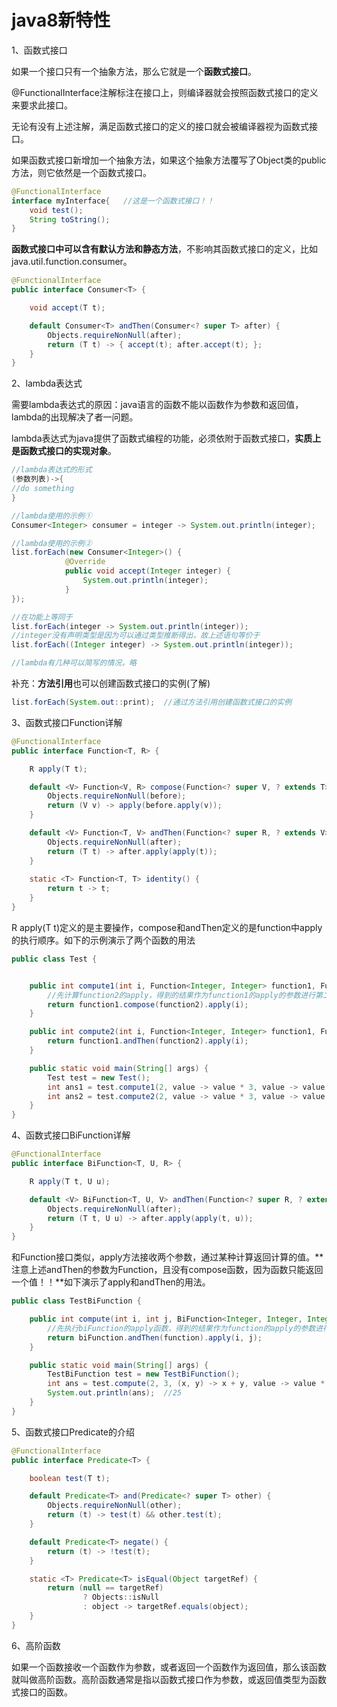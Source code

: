 # java8新特性

1、函数式接口

如果一个接口只有一个抽象方法，那么它就是一个**函数式接口**。

@FunctionalInterface注解标注在接口上，则编译器就会按照函数式接口的定义来要求此接口。

无论有没有上述注解，满足函数式接口的定义的接口就会被编译器视为函数式接口。

如果函数式接口新增加一个抽象方法，如果这个抽象方法覆写了Object类的public方法，则它依然是一个函数式接口。

```java
@FunctionalInterface
interface myInterface{   //这是一个函数式接口！！
	void test();
	String toString();
}
```

**函数式接口中可以含有默认方法和静态方法**，不影响其函数式接口的定义，比如java.util.function.consumer。

```java
@FunctionalInterface
public interface Consumer<T> {

    void accept(T t);

    default Consumer<T> andThen(Consumer<? super T> after) {
        Objects.requireNonNull(after);
        return (T t) -> { accept(t); after.accept(t); };
    }
}
```

2、lambda表达式

需要lambda表达式的原因：java语言的函数不能以函数作为参数和返回值，lambda的出现解决了者一问题。

lambda表达式为java提供了函数式编程的功能，必须依附于函数式接口，**实质上是函数式接口的实现对象**。

```java
//lambda表达式的形式
(参数列表)->{
//do something
}

//lambda使用的示例①
Consumer<Integer> consumer = integer -> System.out.println(integer);

//lambda使用的示例②
list.forEach(new Consumer<Integer>() {
            @Override
            public void accept(Integer integer) {
                System.out.println(integer);
            }
});

//在功能上等同于
list.forEach(integer -> System.out.println(integer)); 
//integer没有声明类型是因为可以通过类型推断得出，故上述语句等价于
list.forEach((Integer integer) -> System.out.println(integer)); 

//lambda有几种可以简写的情况，略
```

补充：**方法引用**也可以创建函数式接口的实例(了解) 

```java
list.forEach(System.out::print);  //通过方法引用创建函数式接口的实例
```

3、函数式接口Function详解

```java
@FunctionalInterface
public interface Function<T, R> {

    R apply(T t);

    default <V> Function<V, R> compose(Function<? super V, ? extends T> before) {
        Objects.requireNonNull(before);
        return (V v) -> apply(before.apply(v));
    }

    default <V> Function<T, V> andThen(Function<? super R, ? extends V> after) {
        Objects.requireNonNull(after);
        return (T t) -> after.apply(apply(t));
    }
    
    static <T> Function<T, T> identity() {
        return t -> t;
    }
}
```

R apply(T t)定义的是主要操作，compose和andThen定义的是function中apply的执行顺序。如下的示例演示了两个函数的用法

```java
public class Test {


    public int compute1(int i, Function<Integer, Integer> function1, Function<Integer, Integer> function2){
        //先计算function2的apply，得到的结果作为function1的apply的参数进行第二次计算
        return function1.compose(function2).apply(i);
    }

    public int compute2(int i, Function<Integer, Integer> function1, Function<Integer, Integer> function2){
        return function1.andThen(function2).apply(i);
    }

    public static void main(String[] args) {
        Test test = new Test();
        int ans1 = test.compute1(2, value -> value * 3, value -> value * value); //12
        int ans2 = test.compute2(2, value -> value * 3, value -> value * value); //36
    }
}
```

4、函数式接口BiFunction详解

```java
@FunctionalInterface
public interface BiFunction<T, U, R> {

    R apply(T t, U u);

    default <V> BiFunction<T, U, V> andThen(Function<? super R, ? extends V> after) {
        Objects.requireNonNull(after);
        return (T t, U u) -> after.apply(apply(t, u));
    }
}
```

和Function接口类似，apply方法接收两个参数，通过某种计算返回计算的值。**注意上述andThen的参数为Function，且没有compose函数，因为函数只能返回一个值！！**如下演示了apply和andThen的用法。

```java
public class TestBiFunction {

    public int compute(int i, int j, BiFunction<Integer, Integer, Integer> biFunction, Function<Integer, Integer> function){
        //先执行biFunction的apply函数，得到的结果作为function的apply的参数进行第二次计算
        return biFunction.andThen(function).apply(i, j);
    }

    public static void main(String[] args) {
        TestBiFunction test = new TestBiFunction();
        int ans = test.compute(2, 3, (x, y) -> x + y, value -> value * value);
        System.out.println(ans);  //25
    }
}
```

5、函数式接口Predicate的介绍

```java
@FunctionalInterface
public interface Predicate<T> {

    boolean test(T t);

    default Predicate<T> and(Predicate<? super T> other) {
        Objects.requireNonNull(other);
        return (t) -> test(t) && other.test(t);
    }

    default Predicate<T> negate() {
        return (t) -> !test(t);
    }

    static <T> Predicate<T> isEqual(Object targetRef) {
        return (null == targetRef)
                ? Objects::isNull
                : object -> targetRef.equals(object);
    }
}

```

6、高阶函数

如果一个函数接收一个函数作为参数，或者返回一个函数作为返回值，那么该函数就叫做高阶函数。高阶函数通常是指以函数式接口作为参数，或返回值类型为函数式接口的函数。